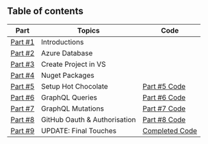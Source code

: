## Table of contents

| **Part**                                                    | **Topics**                   | **Code**                                            |
| ----------------------------------------------------------- | ---------------------------- | --------------------------------------------------- |
| [Part #1](1-introduction-to-msa-yearbook.md)                | Introductions                |                                                     |
| [Part #2](2-azure-sql-database.md)                          | Azure Database               |                                                     |
| [Part #3](3-create-an-empty-project-using-visual-studio.md) | Create Project in VS         |                                                     |
| [Part #4](4-adding-nuget-packages.md)                       | Nuget Packages               |                                                     |
| [Part #5](5-setup-hot-chocolate.md)                         | Setup Hot Chocolate          | [Part #5 Code](5-introduction-to-msa-yearbook.md)   |
| [Part #6](6-implement-graphql-queries.md)                   | GraphQL Queries              | [Part #6 Code](6-introduction-to-msa-yearbook.md)   |
| [Part #7](7-implement-graphql-mutations.md)                 | GraphQL Mutations            | [Part #7 Code](7-introduction-to-msa-yearbook.md)   |
| [Part #8](8-setup-github-oauth-and-authorisation.md)        | GitHub Oauth & Authorisation | [Part #8 Code](8-introduction-to-msa-yearbook.md)   |
| [Part #9](9-final-touches.md)                               | UPDATE: Final Touches        | [Completed Code](9-introduction-to-msa-yearbook.md) |
